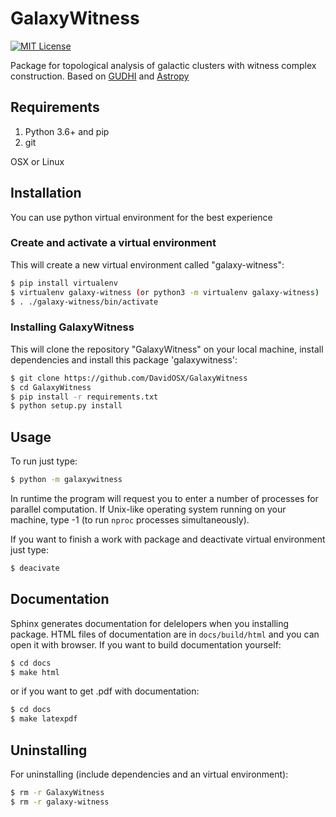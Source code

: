 # GalaxyWitness
[![MIT License](https://img.shields.io/badge/license-MIT-blue.svg?style=flat)](http://choosealicense.com/licenses/mit/)

Package for topological analysis of galactic clusters with witness complex construction. Based on [GUDHI](https://gudhi.inria.fr) and [Astropy](https://www.astropy.org)

## Requirements
1. Python 3.6+ and pip
2. git

OSX or Linux

## Installation
You can use python virtual environment for the best experience
### Create and activate a virtual environment
This will create a new virtual environment called "galaxy-witness":
```sh
$ pip install virtualenv
$ virtualenv galaxy-witness (or python3 -m virtualenv galaxy-witness)
$ . ./galaxy-witness/bin/activate
```       
### Installing GalaxyWitness
This will clone the repository "GalaxyWitness" on your local machine, install dependencies and install this package 'galaxywitness':
```sh
$ git clone https://github.com/DavidOSX/GalaxyWitness
$ cd GalaxyWitness
$ pip install -r requirements.txt
$ python setup.py install
```
## Usage
To run just type:
```sh   
$ python -m galaxywitness
```

In runtime the program will request you to enter a number of processes for parallel computation. If Unix-like operating system running on your machine, type -1 (to run <code>nproc</code> processes simultaneously). 

If you want to finish a work with package and deactivate virtual environment just type:
```sh
$ deacivate
```
## Documentation
Sphinx generates documentation for delelopers when you installing package. HTML files of documentation are in <code>docs/build/html</code> and you can open it with browser. 
If you want to build documentation yourself:
```sh
$ cd docs
$ make html
```
or if you want to get .pdf with documentation:
 ```sh
$ cd docs
$ make latexpdf
 ```

## Uninstalling
For uninstalling (include dependencies and an virtual environment):
```sh
$ rm -r GalaxyWitness
$ rm -r galaxy-witness
```